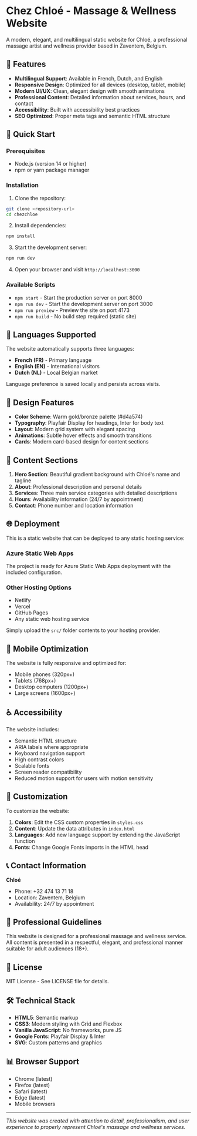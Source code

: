# Chez Chloé - Massage & Wellness Website

A modern, elegant, and multilingual static website for Chloé, a professional massage artist and wellness provider based in Zaventem, Belgium.

## 🌟 Features

- **Multilingual Support**: Available in French, Dutch, and English
- **Responsive Design**: Optimized for all devices (desktop, tablet, mobile)
- **Modern UI/UX**: Clean, elegant design with smooth animations
- **Professional Content**: Detailed information about services, hours, and contact
- **Accessibility**: Built with accessibility best practices
- **SEO Optimized**: Proper meta tags and semantic HTML structure

## 🚀 Quick Start

### Prerequisites

- Node.js (version 14 or higher)
- npm or yarn package manager

### Installation

1. Clone the repository:
```bash
git clone <repository-url>
cd chezchloe
```

2. Install dependencies:
```bash
npm install
```

3. Start the development server:
```bash
npm run dev
```

4. Open your browser and visit `http://localhost:3000`

### Available Scripts

- `npm start` - Start the production server on port 8000
- `npm run dev` - Start the development server on port 3000
- `npm run preview` - Preview the site on port 4173
- `npm run build` - No build step required (static site)

## 📱 Languages Supported

The website automatically supports three languages:

- **French (FR)** - Primary language
- **English (EN)** - International visitors
- **Dutch (NL)** - Local Belgian market

Language preference is saved locally and persists across visits.

## 🎨 Design Features

- **Color Scheme**: Warm gold/bronze palette (#d4a574)
- **Typography**: Playfair Display for headings, Inter for body text
- **Layout**: Modern grid system with elegant spacing
- **Animations**: Subtle hover effects and smooth transitions
- **Cards**: Modern card-based design for content sections

## 📖 Content Sections

1. **Hero Section**: Beautiful gradient background with Chloé's name and tagline
2. **About**: Professional description and personal details
3. **Services**: Three main service categories with detailed descriptions
4. **Hours**: Availability information (24/7 by appointment)
5. **Contact**: Phone number and location information

## 🌐 Deployment

This is a static website that can be deployed to any static hosting service:

### Azure Static Web Apps
The project is ready for Azure Static Web Apps deployment with the included configuration.

### Other Hosting Options
- Netlify
- Vercel
- GitHub Pages
- Any static web hosting service

Simply upload the `src/` folder contents to your hosting provider.

## 📱 Mobile Optimization

The website is fully responsive and optimized for:
- Mobile phones (320px+)
- Tablets (768px+)
- Desktop computers (1200px+)
- Large screens (1600px+)

## ♿ Accessibility

The website includes:
- Semantic HTML structure
- ARIA labels where appropriate
- Keyboard navigation support
- High contrast colors
- Scalable fonts
- Screen reader compatibility
- Reduced motion support for users with motion sensitivity

## 🔧 Customization

To customize the website:

1. **Colors**: Edit the CSS custom properties in `styles.css`
2. **Content**: Update the data attributes in `index.html`
3. **Languages**: Add new language support by extending the JavaScript function
4. **Fonts**: Change Google Fonts imports in the HTML head

## 📞 Contact Information

**Chloé**
- Phone: +32 474 13 71 18
- Location: Zaventem, Belgium
- Availability: 24/7 by appointment

## 🤝 Professional Guidelines

This website is designed for a professional massage and wellness service. All content is presented in a respectful, elegant, and professional manner suitable for adult audiences (18+).

## 📄 License

MIT License - See LICENSE file for details.

## 🛠️ Technical Stack

- **HTML5**: Semantic markup
- **CSS3**: Modern styling with Grid and Flexbox
- **Vanilla JavaScript**: No frameworks, pure JS
- **Google Fonts**: Playfair Display & Inter
- **SVG**: Custom patterns and graphics

## 📊 Browser Support

- Chrome (latest)
- Firefox (latest)
- Safari (latest)
- Edge (latest)
- Mobile browsers

---

*This website was created with attention to detail, professionalism, and user experience to properly represent Chloé's massage and wellness services.*